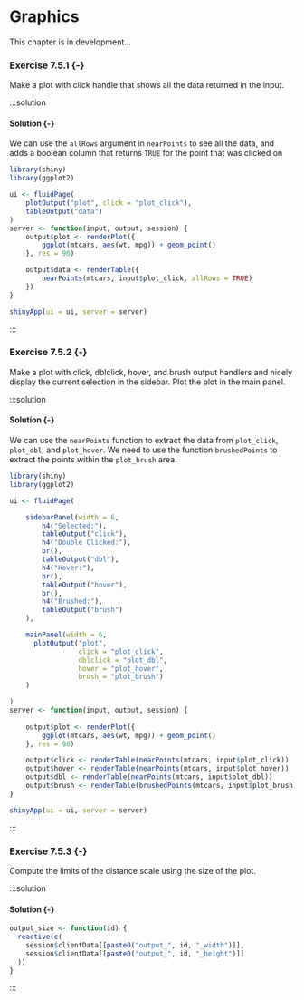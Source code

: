 # Graphics

<!--html_preserve--><div class="TODO">
This chapter is in development...
</div><!--/html_preserve-->

### Exercise 7.5.1 {-}

Make a plot with click handle that shows all the data returned in the input.

:::solution
#### Solution {-}

We can use the `allRows` argument in `nearPoints` to see all the data, and adds a boolean column that returns `TRUE` for the point that was clicked on


```r
library(shiny)
library(ggplot2)

ui <- fluidPage(
    plotOutput("plot", click = "plot_click"),
    tableOutput("data")
)
server <- function(input, output, session) {
    output$plot <- renderPlot({
        ggplot(mtcars, aes(wt, mpg)) + geom_point()
    }, res = 96)

    output$data <- renderTable({
        nearPoints(mtcars, input$plot_click, allRows = TRUE)
    })
}

shinyApp(ui = ui, server = server)
```
:::

<!---------------------------------------------------------------------------->
<!---------------------------------------------------------------------------->
<!---------------------------------------------------------------------------->

### Exercise 7.5.2 {-}

Make a plot with click, dblclick, hover, and brush output handlers and nicely display the current selection in the sidebar. Plot the plot in the main panel.

:::solution
#### Solution {-}

We can use the `nearPoints` function to extract the data from `plot_click`, `plot_dbl`, and `plot_hover`. We need to use the function `brushedPoints` to extract the points within the `plot_brush` area.


```r
library(shiny)
library(ggplot2)

ui <- fluidPage(

    sidebarPanel(width = 6,
        h4("Selected:"),
        tableOutput("click"),
        h4("Double Clicked:"),
        br(),
        tableOutput("dbl"),
        h4("Hover:"),
        br(),
        tableOutput("hover"),
        br(),
        h4("Brushed:"),
        tableOutput("brush")
    ),

    mainPanel(width = 6,
      plotOutput("plot", 
                 click = "plot_click", 
                 dblclick = "plot_dbl",
                 hover = "plot_hover", 
                 brush = "plot_brush")
    )

)
server <- function(input, output, session) {
    
    output$plot <- renderPlot({
        ggplot(mtcars, aes(wt, mpg)) + geom_point()
    }, res = 96)

    output$click <- renderTable(nearPoints(mtcars, input$plot_click))
    output$hover <- renderTable(nearPoints(mtcars, input$plot_hover))
    output$dbl <- renderTable(nearPoints(mtcars, input$plot_dbl))
    output$brush <- renderTable(brushedPoints(mtcars, input$plot_brush))
}

shinyApp(ui = ui, server = server)
```
:::

<!---------------------------------------------------------------------------->
<!---------------------------------------------------------------------------->
<!---------------------------------------------------------------------------->

### Exercise 7.5.3 {-}

Compute the limits of the distance scale using the size of the plot.

:::solution
#### Solution {-}


```r
output_size <- function(id) {
  reactive(c(
    session$clientData[[paste0("output_", id, "_width")]],
    session$clientData[[paste0("output_", id, "_height")]]
  ))
}
```
:::
